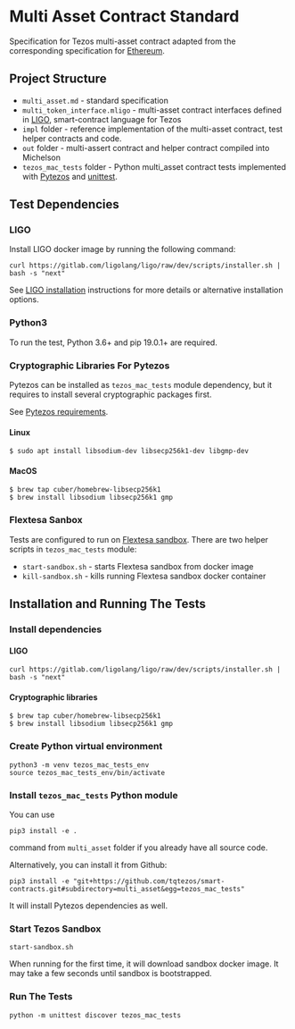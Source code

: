 # Multi Asset Contract Standard

Specification for Tezos multi-asset contract adapted from the corresponding
specification for [Ethereum](https://eips.ethereum.org/EIPS/eip-1155).

## Project Structure

* `multi_asset.md` - standard specification
* `multi_token_interface.mligo` - multi-asset contract interfaces defined in
[LIGO](https://ligolang.org/), smart-contract language for Tezos
* `impl` folder - reference implementation of the multi-asset contract, test helper
contracts and code.
* `out` folder - multi-assert contract and helper contract compiled into Michelson
* `tezos_mac_tests` folder - Python multi_asset contract tests implemented with
[Pytezos](https://github.com/baking-bad/pytezos) and
[unittest](https://docs.python.org/3/library/unittest.html).

## Test Dependencies

### LIGO

Install LIGO docker image by running the following command:

`curl https://gitlab.com/ligolang/ligo/raw/dev/scripts/installer.sh | bash -s "next"`

See [LIGO installation](https://ligolang.org/docs/intro/installation/) instructions
for more details or alternative installation options.

### Python3

To run the test, Python 3.6+ and pip 19.0.1+ are required.

### Cryptographic Libraries For Pytezos

Pytezos can be installed as `tezos_mac_tests` module dependency, but it requires
to install several cryptographic packages first.

See [Pytezos requirements](https://github.com/baking-bad/pytezos#requirements).

#### Linux

`$ sudo apt install libsodium-dev libsecp256k1-dev libgmp-dev`

#### MacOS

```
$ brew tap cuber/homebrew-libsecp256k1
$ brew install libsodium libsecp256k1 gmp
```

### Flextesa Sanbox

Tests are configured to run on [Flextesa sandbox](https://assets.tqtezos.com/sandbox-quickstart).
There are two helper scripts in `tezos_mac_tests` module:

* `start-sandbox.sh` - starts Flextesa sandbox from docker image
* `kill-sandbox.sh` - kills running Flextesa sandbox docker container

## Installation and Running The Tests

### Install dependencies

#### LIGO 

`curl https://gitlab.com/ligolang/ligo/raw/dev/scripts/installer.sh | bash -s "next"`

#### Cryptographic libraries

```
$ brew tap cuber/homebrew-libsecp256k1
$ brew install libsodium libsecp256k1 gmp
```

### Create Python virtual environment

```
python3 -m venv tezos_mac_tests_env
source tezos_mac_tests_env/bin/activate
```

### Install `tezos_mac_tests` Python module

You can use

`pip3 install -e .`

command from `multi_asset` folder if you already have all source code.

Alternatively, you can install it from Github:

`pip3 install -e "git+https://github.com/tqtezos/smart-contracts.git#subdirectory=multi_asset&egg=tezos_mac_tests"`

It will install Pytezos dependencies as well.

### Start Tezos Sandbox

`start-sandbox.sh`

When running for the first time, it will download sandbox docker image.
It may take a few seconds until sandbox is bootstrapped.

### Run The Tests

`python -m unittest discover tezos_mac_tests`
